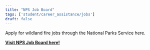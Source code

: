 ```yaml
---
title: "NPS Job Board"
tags: ['student/career_assistance/jobs']
draft: false
---
```


Apply for wildland fire jobs through the National Parks Service here. 

[**Visit NPS Job Board here!**](https://www.nps.gov/subjects/fire/current-wildland-fire-job-openings.htm)

